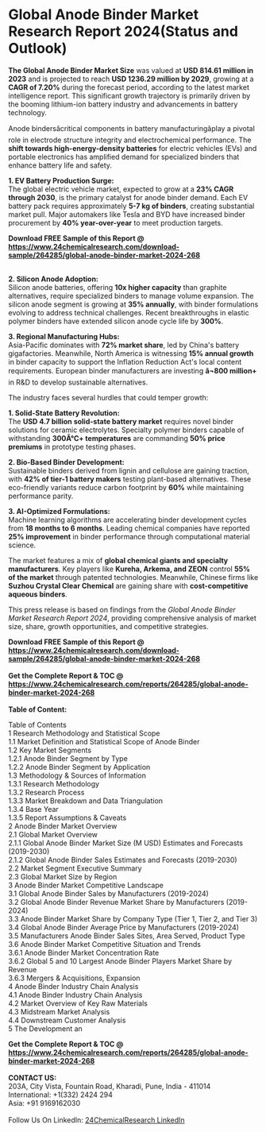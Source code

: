 <h1>Global Anode Binder Market Research Report 2024(Status and Outlook)</h1><p><strong>The Global Anode Binder Market Size</strong> was valued at <strong>USD 814.61 million in 2023</strong> and is projected to reach <strong>USD 1236.29 million by 2029</strong>, growing at a <strong>CAGR of 7.20%</strong> during the forecast period, according to the latest market intelligence report. This significant growth trajectory is primarily driven by the booming lithium-ion battery industry and advancements in battery technology.</p><p>Anode bindersâcritical components in battery manufacturingâplay a pivotal role in electrode structure integrity and electrochemical performance. The <strong>shift towards high-energy-density batteries</strong> for electric vehicles (EVs) and portable electronics has amplified demand for specialized binders that enhance battery life and safety.</p><p><strong>1. EV Battery Production Surge:</strong><br>
The global electric vehicle market, expected to grow at a <strong>23% CAGR through 2030</strong>, is the primary catalyst for anode binder demand. Each EV battery pack requires approximately <strong>5-7 kg of binders</strong>, creating substantial market pull. Major automakers like Tesla and BYD have increased binder procurement by <strong>40% year-over-year</strong> to meet production targets.</p><div><b>Download FREE Sample of this Report @ 
            <a href="https://www.24chemicalresearch.com/download-sample/264285/global-anode-binder-market-2024-268">
            https://www.24chemicalresearch.com/download-sample/264285/global-anode-binder-market-2024-268</a></b></div><br><p><strong>2. Silicon Anode Adoption:</strong><br>
Silicon anode batteries, offering <strong>10x higher capacity</strong> than graphite alternatives, require specialized binders to manage volume expansion. The silicon anode segment is growing at <strong>35% annually</strong>, with binder formulations evolving to address technical challenges. Recent breakthroughs in elastic polymer binders have extended silicon anode cycle life by <strong>300%</strong>.</p><p><strong>3. Regional Manufacturing Hubs:</strong><br>
Asia-Pacific dominates with <strong>72% market share</strong>, led by China's battery gigafactories. Meanwhile, North America is witnessing <strong>15% annual growth</strong> in binder capacity to support the Inflation Reduction Act's local content requirements. European binder manufacturers are investing <strong>â¬800 million+</strong> in R&amp;D to develop sustainable alternatives.</p><p>The industry faces several hurdles that could temper growth:</p><p><strong>1. Solid-State Battery Revolution:</strong><br>
The <strong>USD 4.7 billion solid-state battery market</strong> requires novel binder solutions for ceramic electrolytes. Specialty polymer binders capable of withstanding <strong>300Â°C+ temperatures</strong> are commanding <strong>50% price premiums</strong> in prototype testing phases.</p><p><strong>2. Bio-Based Binder Development:</strong><br>
Sustainable binders derived from lignin and cellulose are gaining traction, with <strong>42% of tier-1 battery makers</strong> testing plant-based alternatives. These eco-friendly variants reduce carbon footprint by <strong>60%</strong> while maintaining performance parity.</p><p><strong>3. AI-Optimized Formulations:</strong><br>
Machine learning algorithms are accelerating binder development cycles from <strong>18 months to 6 months</strong>. Leading chemical companies have reported <strong>25% improvement</strong> in binder performance through computational material science.</p><p>The market features a mix of <strong>global chemical giants and specialty manufacturers</strong>. Key players like <strong>Kureha, Arkema, and ZEON</strong> control <strong>55% of the market</strong> through patented technologies. Meanwhile, Chinese firms like <strong>Suzhou Crystal Clear Chemical</strong> are gaining share with <strong>cost-competitive aqueous binders</strong>.</p><p>This press release is based on findings from the <em>Global Anode Binder Market Research Report 2024</em>, providing comprehensive analysis of market size, share, growth opportunities, and competitive strategies.</p><div><b>Download FREE Sample of this Report @ 
            <a href="https://www.24chemicalresearch.com/download-sample/264285/global-anode-binder-market-2024-268">
            https://www.24chemicalresearch.com/download-sample/264285/global-anode-binder-market-2024-268</a></b></div><br><div><b>Get the Complete Report & TOC @ 
            <a href="https://www.24chemicalresearch.com/reports/264285/global-anode-binder-market-2024-268">
            https://www.24chemicalresearch.com/reports/264285/global-anode-binder-market-2024-268</a></b></div><br>
            <b>Table of Content:</b><p>Table of Contents<br />
1 Research Methodology and Statistical Scope<br />
1.1 Market Definition and Statistical Scope of Anode Binder<br />
1.2 Key Market Segments<br />
1.2.1 Anode Binder Segment by Type<br />
1.2.2 Anode Binder Segment by Application<br />
1.3 Methodology & Sources of Information<br />
1.3.1 Research Methodology<br />
1.3.2 Research Process<br />
1.3.3 Market Breakdown and Data Triangulation<br />
1.3.4 Base Year<br />
1.3.5 Report Assumptions & Caveats<br />
2 Anode Binder Market Overview<br />
2.1 Global Market Overview<br />
2.1.1 Global Anode Binder Market Size (M USD) Estimates and Forecasts (2019-2030)<br />
2.1.2 Global Anode Binder Sales Estimates and Forecasts (2019-2030)<br />
2.2 Market Segment Executive Summary<br />
2.3 Global Market Size by Region<br />
3 Anode Binder Market Competitive Landscape<br />
3.1 Global Anode Binder Sales by Manufacturers (2019-2024)<br />
3.2 Global Anode Binder Revenue Market Share by Manufacturers (2019-2024)<br />
3.3 Anode Binder Market Share by Company Type (Tier 1, Tier 2, and Tier 3)<br />
3.4 Global Anode Binder Average Price by Manufacturers (2019-2024)<br />
3.5 Manufacturers Anode Binder Sales Sites, Area Served, Product Type<br />
3.6 Anode Binder Market Competitive Situation and Trends<br />
3.6.1 Anode Binder Market Concentration Rate<br />
3.6.2 Global 5 and 10 Largest Anode Binder Players Market Share by Revenue<br />
3.6.3 Mergers & Acquisitions, Expansion<br />
4 Anode Binder Industry Chain Analysis<br />
4.1 Anode Binder Industry Chain Analysis<br />
4.2 Market Overview of Key Raw Materials<br />
4.3 Midstream Market Analysis<br />
4.4 Downstream Customer Analysis<br />
5 The Development an</p><div><b>Get the Complete Report & TOC @ 
            <a href="https://www.24chemicalresearch.com/reports/264285/global-anode-binder-market-2024-268">
            https://www.24chemicalresearch.com/reports/264285/global-anode-binder-market-2024-268</a></b></div><br><b>CONTACT US:</b><br>
            203A, City Vista, Fountain Road, Kharadi, Pune, India - 411014<br>
            International: +1(332) 2424 294<br>
            Asia: +91 9169162030 <br><br>
            Follow Us On LinkedIn: <a href="https://www.linkedin.com/company/24chemicalresearch/">24ChemicalResearch LinkedIn</a>